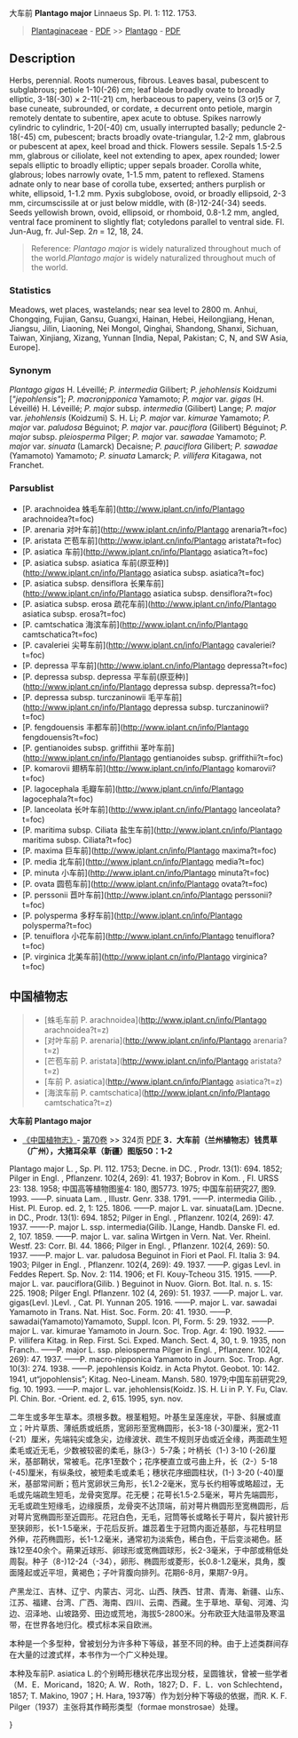 大车前 **Plantago major** Linnaeus Sp. Pl. 1: 112. 1753.

> [Plantaginaceae](http://www.iplant.cn/info/Plantaginaceae?t=foc) - [PDF](http://www.iplant.cn/foc/pdf/Plantaginaceae.pdf) >> [Plantago](http://www.iplant.cn/info/Plantago?t=foc) - [PDF](http://www.iplant.cn/foc/pdf/Plantago.pdf)
## Description

Herbs, perennial. Roots numerous, fibrous. Leaves basal, pubescent to subglabrous; petiole 1-10(-26) cm; leaf blade broadly ovate to broadly elliptic, 3-18(-30) × 2-11(-21) cm, herbaceous to papery, veins (3 or)5 or 7, base cuneate, subrounded, or cordate, ± decurrent onto petiole, margin remotely dentate to subentire, apex acute to obtuse. Spikes narrowly cylindric to cylindric, 1-20(-40) cm, usually interrupted basally; peduncle 2-18(-45) cm, pubescent; bracts broadly ovate-triangular, 1.2-2 mm, glabrous or pubescent at apex, keel broad and thick. Flowers sessile. Sepals 1.5-2.5 mm, glabrous or ciliolate, keel not extending to apex, apex rounded; lower sepals elliptic to broadly elliptic; upper sepals broader. Corolla white, glabrous; lobes narrowly ovate, 1-1.5 mm, patent to reflexed. Stamens adnate only to near base of corolla tube, exserted; anthers purplish or white, ellipsoid, 1-1.2 mm. Pyxis subglobose, ovoid, or broadly ellipsoid, 2-3 mm, circumscissile at or just below middle, with (8-)12-24(-34) seeds. Seeds yellowish brown, ovoid, ellipsoid, or rhomboid, 0.8-1.2 mm, angled, ventral face prominent to slightly flat; cotyledons parallel to ventral side. Fl. Jun-Aug, fr. Jul-Sep. 2*n* = 12, 18, 24.

> Reference: 
>*Plantago major* is widely naturalized throughout much of the world.*Plantago major* is widely naturalized throughout much of the world.

### Statistics
Meadows, wet places, wastelands; near sea level to 2800 m. Anhui, Chongqing, Fujian, Gansu, Guangxi, Hainan, Hebei, Heilongjiang, Henan, Jiangsu, Jilin, Liaoning, Nei Mongol, Qinghai, Shandong, Shanxi, Sichuan, Taiwan, Xinjiang, Xizang, Yunnan [India, Nepal, Pakistan; C, N, and SW Asia, Europe].

### Synonym
*Plantago gigas* H. Léveillé; *P. intermedia* Gilibert; *P. jehohlensis* Koidzumi [*\"jepohlensis\"*]; *P. macronipponica* Yamamoto; *P. major* var. *gigas* (H. Léveillé) H. Léveillé; *P. major* subsp. *intermedia* (Gilibert) Lange; *P. major* var. *jehohlensis* (Koidzumi) S. H. Li; *P. major* var. *kimurae* Yamamoto; *P. major* var. *paludosa* Béguinot; *P. major* var. *pauciflora* (Gilibert) Béguinot; *P. major* subsp. *pleiosperma* Pilger; *P. major* var. *sawadae* Yamamoto; *P. major* var. *sinuata* (Lamarck) Decaisne; *P. pauciflora* Gilibert; *P. sawadae* (Yamamoto) Yamamoto; *P. sinuata* Lamarck; *P. villifera* Kitagawa, not Franchet.

### Parsublist

* [P.  arachnoidea  蛛毛车前](http://www.iplant.cn/info/Plantago arachnoidea?t=foc)
* [P.  arenaria  对叶车前](http://www.iplant.cn/info/Plantago arenaria?t=foc)
* [P.  aristata  芒苞车前](http://www.iplant.cn/info/Plantago aristata?t=foc)
* [P.  asiatica  车前](http://www.iplant.cn/info/Plantago asiatica?t=foc)
* [P.  asiatica subsp. asiatica  车前(原亚种)](http://www.iplant.cn/info/Plantago asiatica subsp. asiatica?t=foc)
* [P.  asiatica subsp. densiflora  长果车前](http://www.iplant.cn/info/Plantago asiatica subsp. densiflora?t=foc)
* [P.  asiatica subsp. erosa  疏花车前](http://www.iplant.cn/info/Plantago asiatica subsp. erosa?t=foc)
* [P.  camtschatica  海滨车前](http://www.iplant.cn/info/Plantago camtschatica?t=foc)
* [P.  cavaleriei  尖萼车前](http://www.iplant.cn/info/Plantago cavaleriei?t=foc)
* [P.  depressa  平车前](http://www.iplant.cn/info/Plantago depressa?t=foc)
* [P.  depressa subsp. depressa  平车前(原亚种)](http://www.iplant.cn/info/Plantago depressa subsp. depressa?t=foc)
* [P.  depressa subsp. turczaninowii  毛平车前](http://www.iplant.cn/info/Plantago depressa subsp. turczaninowii?t=foc)
* [P.  fengdouensis  丰都车前](http://www.iplant.cn/info/Plantago fengdouensis?t=foc)
* [P.  gentianoides subsp. griffithii  革叶车前](http://www.iplant.cn/info/Plantago gentianoides subsp. griffithii?t=foc)
* [P.  komarovii  翅柄车前](http://www.iplant.cn/info/Plantago komarovii?t=foc)
* [P.  lagocephala  毛瓣车前](http://www.iplant.cn/info/Plantago lagocephala?t=foc)
* [P.  lanceolata  长叶车前](http://www.iplant.cn/info/Plantago lanceolata?t=foc)
* [P.  maritima subsp. Ciliata  盐生车前](http://www.iplant.cn/info/Plantago maritima subsp. Ciliata?t=foc)
* [P.  maxima  巨车前](http://www.iplant.cn/info/Plantago maxima?t=foc)
* [P.  media  北车前](http://www.iplant.cn/info/Plantago media?t=foc)
* [P.  minuta  小车前](http://www.iplant.cn/info/Plantago minuta?t=foc)
* [P.  ovata  圆苞车前](http://www.iplant.cn/info/Plantago ovata?t=foc)
* [P.  perssonii  苣叶车前](http://www.iplant.cn/info/Plantago perssonii?t=foc)
* [P.  polysperma  多籽车前](http://www.iplant.cn/info/Plantago polysperma?t=foc)
* [P.  tenuiflora  小花车前](http://www.iplant.cn/info/Plantago tenuiflora?t=foc)
* [P.  virginica  北美车前](http://www.iplant.cn/info/Plantago virginica?t=foc)

## 中国植物志

> * [蛛毛车前  P.  arachnoidea](http://www.iplant.cn/info/Plantago arachnoidea?t=z)
> * [对叶车前  P.  arenaria](http://www.iplant.cn/info/Plantago arenaria?t=z)
> * [芒苞车前  P.  aristata](http://www.iplant.cn/info/Plantago aristata?t=z)
> * [车前  P.  asiatica](http://www.iplant.cn/info/Plantago asiatica?t=z)
> * [海滨车前  P.  camtschatica](http://www.iplant.cn/info/Plantago camtschatica?t=z)

**大车前 Plantago major**

* [《中国植物志》](http://www.iplant.cn/frps)- [第70卷](http://www.iplant.cn/frps/vol/70) >> 324页 [PDF](http://www.iplant.cn/frps/pdf/70/324.PDF)
**3．大车前（兰州植物志）钱贯草（广州），大猪耳朵草（新疆）图版50：1-2**

Plantago major L. , Sp. Pl. 112. 1753; Decne. in DC. , Prodr. 13(1): 694. 1852; Pilger in Engl. , Pflanzenr. 102(4, 269): 41. 1937; Bobrov in Kom. , Fl. URSS 23: 138. 1958; 中国高等植物图鉴4: 180, 图5773. 1975; 中国车前研究27, 图9. 1993. ——P. sinuata Lam. , Illustr. Genr. 338. 1791. ——P. intermedia Gilib. , Hist. Pl. Europ. ed. 2, 1: 125. 1806. ——P. major L. var. sinuata(Lam. )Decne. in DC., Prodr. 13(1): 694. 1852; Pilger in Engl. , Pflanzenr. 102(4, 269): 47. 1937. ——-P. major L. ssp. intermedia(Gilib. )Lange, Handb. Danske Fl. ed. 2, 107. 1859. ——P. major L. var. salina Wirtgen in Vern. Nat. Ver. Rheinl. Westf. 23: Corr. Bl. 44. 1866; Pilger in Engl. , Pflanzenr. 102(4, 269): 50. 1937. ——P. major L. var. paludosa Beguinot in Fiori et Paol. Fl. Italia 3: 94. 1903; Pilger in Engl. , Pflanzenr. 102(4, 269): 49. 1937. ——P. gigas Levl. in Feddes Repert. Sp. Nov. 2: 114. 1906; et Fl. Kouy-Tcheou 315. 1915. ——P. major L. var. pauciflora(Gilib. ) Beguinot in Nuov. Giorn. Bot. Ital. n. s. 15: 225. 1908; Pilger Engl. Pflanzenr. 102 (4, 269): 51. 1937. ——P. major L. var. gigas(Levl. )Levl. , Cat. Pl. Yunnan 205. 1916. ——P. major L. var. sawadai Yamamoto in Trans. Nat. Hist. Soc. Form. 20: 41. 1930. ——P. sawadai(Yamamoto)Yamamoto, Suppl. Icon. Pl, Form. 5: 29. 1932. ——P. major L. var. kimurae Yamamoto in Journ. Soc. Trop. Agr. 4: 190. 1932. ——P. villifera Kitag. in Rep. First. Sci. Exped. Manch. Sect. 4, 30, t. 9. 1935, non Franch.. ——P. major L. ssp. pleiosperma Pilger in Engl. , Pflanzenr. 102(4, 269): 47. 1937. ——P. macro-nipponica Yamamoto in Journ. Soc. Trop. Agr. 10(3): 274. 1938. ——P. jepohlensis Koidz. in Acta Phytot. Geobot. 10: 142. 1941, ut“jopohlensis”; Kitag. Neo-Lineam. Mansh. 580. 1979;中国车前研究29, fig. 10. 1993. ——P. major L. var. jehohlensis(Koidz. )S. H. Li in P. Y. Fu, Clav. Pl. Chin. Bor. -Orient. ed. 2, 615. 1995, syn. nov.

二年生或多年生草本。须根多数。根茎粗短。叶基生呈莲座状，平卧、斜展或直立；叶片草质、薄纸质或纸质，宽卵形至宽椭圆形，长3-18 (-30)厘米，宽2-11 (-21）厘米，先端钝尖或急尖，边缘波状、疏生不规则牙齿或近全缘，两面疏生短柔毛或近无毛，少数被较密的柔毛，脉(3-）5-7条；叶柄长（1-) 3-10 (-26)厘米，基部鞘状，常被毛。花序1至数个；花序梗直立或弓曲上升，长（2-）5-18 (-45)厘米，有纵条纹，被短柔毛或柔毛；穗状花序细圆柱状，(1-) 3-20 (-40)厘米，基部常间断；苞片宽卵状三角形，长1.2-2毫米，宽与长约相等或略超过，无毛或先端疏生短毛，龙骨突宽厚。花无梗；花萼长1.5-2.5毫米，萼片先端圆形，无毛或疏生短缘毛，边缘膜质，龙骨突不达顶端，前对萼片椭圆形至宽椭圆形，后对萼片宽椭圆形至近圆形。花冠白色，无毛，冠筒等长或略长于萼片，裂片披针形至狭卵形，长1-1.5毫米，于花后反折。雄蕊着生于冠筒内面近基部，与花柱明显外伸，花药椭圆形，长1-1.2毫米，通常初为淡紫色，稀白色，干后变淡褐色。胚珠12至40余个。蒴果近球形、卵球形或宽椭圆球形，长2-3毫米，于中部或稍低处周裂。种子（8-)12-24（-34），卵形、椭圆形或菱形，长0.8-1.2毫米，具角，腹面隆起或近平坦，黄褐色；子叶背腹向排列。花期6-8月，果期7-9月。

产黑龙江、吉林、辽宁、内蒙古、河北、山西、陕西、甘肃、青海、新疆、山东、江苏、福建、台湾、广西、海南、四川、云南、西藏。生于草地、草甸、河滩、沟边、沼泽地、山坡路旁、田边或荒地，海拔5-2800米。分布欧亚大陆温带及寒温带，在世界各地归化。模式标本采自欧洲。

本种是一个多型种，曾被划分为许多种下等级，甚至不同的种。由于上述类群间存在大量的过渡式样，本书作为一个广义种处理。

本种及车前P. asiatica L.的个别畸形穗状花序出现分枝，呈圆锥状，曾被一些学者（M．E．Moricand，1820; A. W．Roth，1827; D．F．L．von Schlechtend，1857; T. Makino, 1907；H. Hara, 1937等）作为划分种下等级的依据，而R. K. F. Pilger（1937）主张将其作畸形类型（formae monstrosae）处理。

}